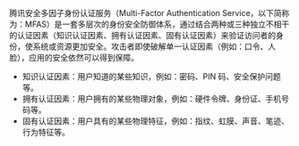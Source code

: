 腾讯安全多因子身份认证服务（Multi-Factor Authentication Service，以下简称为：MFAS）是一套多层次的身份安全防御体系，通过结合两种或三种独立不相干的认证因素（知识认证因素、拥有认证因素、固有认证因素）来验证访问者的身份，使系统或资源更加安全。攻击者即使破解单一认证因素（例如：口令、人脸），应用的安全依然可以得到保障。
- 知识认证因素：用户知道的某些知识，例如：密码、PIN 码、安全保护问题等。
- 拥有认证因素：用户拥有的某些物理对象，例如：硬件令牌、身份证、手机号码等。
- 固有认证因素：用户具有的某些物理特征，例如：指纹、虹膜、声音、笔迹、行为特征等。
